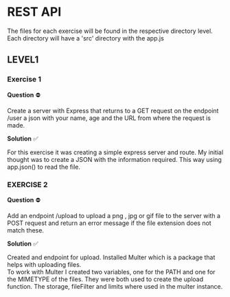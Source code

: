 # REST API

The files for each exercise will be found in the respective directory level.
Each directory will have a 'src' directory with the app.js

## LEVEL1

### Exercise 1

**Question** ⛔️

Create a server with Express that returns to a GET request on the endpoint /user a json with your name, age and the URL from where the request is made.

**Solution** ✅

For this exercise it was creating a simple express server and route. My initial thought was to create a JSON with the information required. This way using app.json() to read the file.

### EXERCISE 2

**Question** ⛔️

Add an endpoint /upload to upload a png , jpg or gif file to the server with a POST request and return an error message if the file extension does not match these.

**Solution** ✅

Created and endpoint for upload. Installed Multer which is a package that helps with uploading files.
<br>
To work with Multer I created two variables, one for the PATH and one for the MIMETYPE of the files. They were both used to create the upload function. The storage, fileFilter and limits where used in the multer instance.
